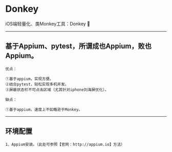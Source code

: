 # Donkey
iOS端轻量化、类Monkey工具：Donkey 🌹

***
## 基于Appium、pytest，所谓成也Appium，败也Appium。
```
优点：  

①基于appium，实现方便。  
②结合pytest，轻松实现多机并发。  
③屏蔽状态栏不可点击区域（尤其针对iphone刘海屏优化）。

缺点：

①基于appium，速度上不如略逊于Monkey。
```
***

## 环境配置

```
1、Appium安装。（此处可参照【官网：http://appium.io】方法）
```

